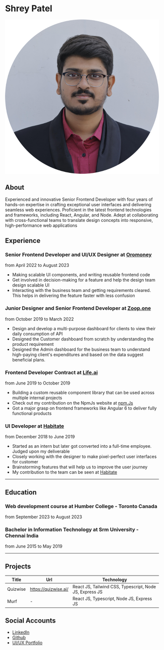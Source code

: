 # Shrey Patel
![shrey patel profile picture](/images/profile_pic.png)

## About
Experienced and innovative Senior Frontend Developer with four years of hands-on expertise in crafting exceptional user interfaces and delivering seamless web experiences. Proficient in the latest frontend technologies and frameworks, including React, Angular, and Node. Adept at collaborating with cross-functional teams to translate design concepts into responsive, high-performance web applications


## Experience
### Senior Frontend Developer and UI/UX Designer at [Oromoney](https://www.oromoney.in)
from April 2022 to August 2023
- Making scalable UI components, and writing reusable frontend code
- Get involved in decision-making for a feature and help the design team design scalable UI
- Interacting with the business team and getting requirements cleared. This helps in delivering the feature faster with less confusion

### Junior Designer and Senior Frontend Developer at [Zoop.one](https://stack.zoop.one/home)
from October 2019 to March 2022

- Design and develop a multi-purpose dashboard for clients to view their daily consumption of API
- Designed the Customer dashboard from scratch by understanding the product requirement
- Designed the Admin dashboard for the business team to understand high-paying client's expenditures and based on the data suggest beneficial plans.

### Frontend Developer Contract at [Life.ai](https://www.life.ai/)
from June 2019 to October 2019
- Building a custom reusable component library that can be used across multiple internal projects
- Check out my contribution on the NpmJs website at [npm.Js](https://www.npmjs.com/~shrey_23)
- Got a major grasp on frontend frameworks like Angular 6 to deliver fully functional products

### UI Developer at [Habitate](https://www.habitate.io/)
from December 2018 to June 2019
- Started as an intern but later got converted into a full-time employee. Judged upon my deliverable
- Closely working with the designer to make pixel-perfect user interfaces for customer
- Brainstorming features that will help us to improve the user journey
- My contribution to the team can be seen at [Habitate](https://www.habitate.io/)

---

## Education
### Web development course at Humber College - Toronto Canada
from September 2023 to August 2023

### Bachelor in Information Technology at Srm University - Chennai India
from June 2015 to May 2019

---

## Projects
| Title | Url | Technology |
| ----------- | ----------- | ----------- |
| Quizwise | https://quizwise.ai/ | React JS, Tailwind CSS, Typescript, Node JS, Express JS
| Murf | - | React JS, Typescript, Node JS, Express JS

## Social Accounts
- [LinkedIn](https://www.linkedin.com/in/shrey-patel-573087189/)
- [Github](https://github.com/shreynpatel23)
- [UI/UX Portfolio](https://shrey-portfolio.notion.site/shrey-portfolio/Hi-I-m-Shrey-d9311db22d114928b1f43dcfe8db6f35)

